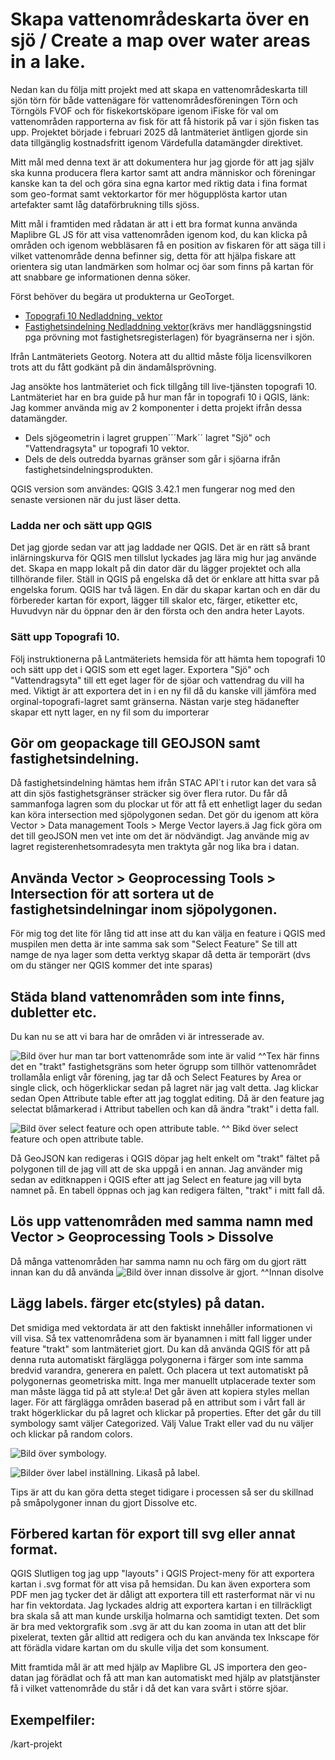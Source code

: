 # Skapa vattenområdeskarta över en sjö / Create a map over water areas in a lake.

Nedan kan du följa mitt projekt med att skapa en vattenområdeskarta till sjön törn för både vattenägare för vattenområdesföreningen Törn och Törngöls FVOF och för fiskekortsköpare igenom iFiske för val om vattenområden rapporterna av fisk för att få historik på var i sjön fisken tas upp. Projektet började i februari 2025 då lantmäteriet äntligen gjorde sin data tillgänglig kostnadsfritt igenom Värdefulla datamängder direktivet.

Mitt mål med denna text är att dokumentera hur jag gjorde för att jag själv ska kunna producera flera kartor samt att andra människor och föreningar kanske kan ta del och göra sina egna kartor med riktig data i fina format som geo-format samt vektorkartor för mer högupplösta kartor utan artefakter samt låg dataförbrukning tills sjöss.

Mitt mål i framtiden med rådatan är att i ett bra format kunna använda Maplibre GL JS för att visa vattenområden igenom kod, du kan klicka på områden och igenom webbläsaren få en position av fiskaren för att säga till i vilket vattenområde denna befinner sig, detta för att hjälpa fiskare att orientera sig utan landmärken som holmar ocj öar som finns på kartan för att snabbare ge informationen denna söker.

Först behöver du begära ut produkterna ur GeoTorget.
- [Topografi 10 Nedladdning, vektor](https://geotorget.lantmateriet.se/dokumentation/GEODOK/51/latest.html)
- [Fastighetsindelning Nedladdning vektor](https://geotorget.lantmateriet.se/dokumentation/GEODOK/28/latest.html)(krävs mer handläggsningstid pga prövning mot fastighetsregisterlagen) för byagränserna ner i sjön.

Ifrån Lantmäteriets Geotorg. Notera att du alltid måste följa licensvilkoren trots att du fått godkänt på din ändamålsprövning.

Jag ansökte hos lantmäteriet och fick tillgång till live-tjänsten topografi 10. Lantmäteriet har en bra guide på hur man får in topografi 10 i QGIS, länk:
Jag kommer använda mig av 2 komponenter i detta projekt ifrån dessa datamängder.
- Dels sjögeometrin i lagret gruppen´´´Mark´´ lagret "Sjö" och "Vattendragsyta" ur topografi 10 vektor.
- Dels de dels outredda byarnas gränser som går i sjöarna ifrån fastighetsindelningsprodukten.


QGIS version som användes: QGIS 3.42.1 men fungerar nog med den senaste versionen när du just läser detta.

### Ladda ner och sätt upp QGIS
Det jag gjorde sedan var att jag laddade ner QGIS. Det är en rätt så brant inlärningskurva för QGIS men tillslut lyckades jag lära mig hur jag använde det. Skapa en mapp lokalt på din dator där du lägger projektet och alla tillhörande filer. Ställ in QGIS på engelska då det ör enklare att hitta svar på engelska forum. QGIS har två lägen. En där du skapar kartan och en där du förbereder kartan för export, lägger till skalor etc, färger, etiketter etc, Huvudvyn när du öppnar den är den första och den andra heter Layots. 


### Sätt upp Topografi 10.
Följ instruktionerna på Lantmäteriets hemsida för att hämta hem topografi 10 och sätt upp det i QGIS som ett eget lager. Exportera "Sjö" och "Vattendragsyta" till ett eget lager för de sjöar och vattendrag du vill ha med. Viktigt är att exportera det in i en ny fil då du kanske vill jämföra med orginal-topografi-lagret samt gränserna. Nästan varje steg hädanefter skapar ett nytt lager, en ny fil som du importerar



## Gör om geopackage till GEOJSON samt fastighetsindelning.
Då fastighetsindelning hämtas hem ifrån STAC API´t i rutor kan det vara så att din sjös fastighetsgränser sträcker sig över flera rutor. Du får då sammanfoga lagren som du plockar ut för att få ett enhetligt lager du sedan kan köra intersection med sjöpolygonen sedan. Det gör du igenom att köra Vector > Data management Tools > Merge Vector layers.ä
Jag fick göra om det till geoJSON men vet inte om det är nödvändigt. Jag använde mig av lagret registerenhetsomradesyta men traktyta går nog lika bra i datan.


## Använda Vector > Geoprocessing Tools > Intersection för att sortera ut de fastighetsindelningar inom sjöpolygonen.
För mig tog det lite för lång tid att inse att du kan välja en feature i QGIS med muspilen men detta är inte samma sak som "Select Feature"
Se till att namge de nya lager som detta verktyg skapar då detta är temporärt (dvs om du stänger ner QGIS kommer det inte sparas)


## Städa bland vattenområden som inte finns, dubletter etc.
Du kan nu se att vi bara har de områden vi är intresserade av.

![Bild över hur man tar bort vattenområde som inte är valid](<images/metod-vattenkarta/Ögruppen ska bort.png>)
^^Tex här finns det en "trakt" fastighetsgräns som heter ögrupp som tillhör vattenområdet trollamåla enligt vår förening, jag tar då och Select Features by Area or single click, och högerklickar sedan på lagret när jag valt detta. Jag klickar sedan Open Attribute table efter att jag togglat editing. Då är den feature jag selectat blåmarkerad i Attribut tabellen och kan då ändra "trakt" i detta fall. 

![Bild över select feature och open attribute table. ](images/metod-vattenkarta/click-touchup.png)
^^ Bikd över select feature och open attribute table. 

Då GeoJSON kan redigeras i QGIS döpar jag helt enkelt om "trakt" fältet på polygonen till de jag vill att de ska uppgå i en annan.
Jag använder mig sedan av editknappen i QGIS efter att jag Select en feature jag vill byta namnet på. En tabell öppnas och jag kan redigera fälten, "trakt" i mitt fall då. 



## Lös upp vattenområden med samma namn med Vector > Geoprocessing Tools > Dissolve
Då många vattenområden har samma namn nu och färg om du gjort rätt innan kan du då använda
![Bild över innan dissolve är gjort.](<images/metod-vattenkarta/Innan upplöst.png>) 
^^Innan disolve



## Lägg labels. färger etc(styles) på datan.
Det smidiga med vektordata är att den faktiskt innehåller informationen vi vill visa. Så tex vattenområdena som är byanamnen i mitt fall ligger under feature "trakt" som lantmäteriet gjort. Du kan då använda QGIS för att på denna ruta automatiskt färglägga polygonerna i färger som inte samma bredvid varandra, generera en palett. Och placera ut text automatiskt på polygonernas geometriska mitt. Inga mer manuellt utplacerade texter som man måste lägga tid på att style:a! Det går även att kopiera styles mellan lager. För att färglägga områden baserad på en attribut som i vårt fall är trakt högerklickar du på lagret och klickar på properties. Efter det går du till symbology samt väljer Categorized. Välj Value Trakt eller vad du nu väljer och klickar på random colors. 


![Bild över symbology.](images/metod-vattenkarta/style-symbology.png)

![Bilder över label inställning.](images/metod-vattenkarta/labels.png)
Likaså på label.

Tips är att du kan göra detta steget tidigare i processen så ser du skillnad på småpolygoner innan du gjort Dissolve etc.


##  Förbered kartan för export till svg eller annat format.
QGIS Slutligen tog jag upp "layouts" i QGIS Project-meny för att exportera kartan i .svg format för att visa på hemsidan. Du kan även exportera som PDF men jag tycker det är dåligt att exportera till ett rasterformat när vi nu har fin vektordata. Jag lyckades aldrig att exportera kartan i en tillräckligt bra skala så att man kunde urskilja holmarna och samtidigt texten. Det som är bra med vektorgrafik som .svg är att du kan zooma in utan att det blir pixelerat, texten går alltid att redigera och du kan använda tex Inkscape för att förädla vidare kartan om du skulle vilja det som konsument.

Mitt framtida mål är att med hjälp av Maplibre GL JS importera den geo-datan jag förädlat och få att man kan automatiskt med hjälp av platstjänster få i vilket vattenområde du står i då det kan vara svårt i större sjöar.


## Exempelfiler: 
/kart-projekt